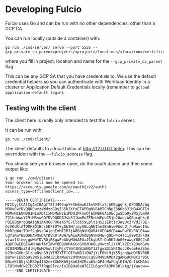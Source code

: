 # Developing Fulcio

Fulcio uses Go and can be run with no other dependencies, other than a GCP CA.

You can run locally (outside a container) with:

```
go run ./cmd/server/ serve --port 5555 --gcp_private_ca_parent=projects/<project>/locations/<location>/certificateAuthorities/<name>
```

where you fill in project, location and name for the `--gcp_private_ca_parent` flag

This can be any GCP SA that you have credentials to.
We use the default credential helpers so you can authenticate with Workload Identity in a cluster
or Application Default Credentials locally (remember to `gcloud application-default login`).

## Testing with the client

The client here is really only intended to test the `fulcio` server.

It can be run with:

```shell
go run ./cmd/client/
```

The client defaults to a local fulcio at http://127.0.0.1:5555.
This can be overridden with the `--fulcio_address` flag.

You should see your browser open, do the oauth dance and then some output like:

```shell
$ go run ./cmd/client/
Your browser will now be opened to:
https://accounts.google.com/o/oauth2/v2/auth?access_type=offline&client_id=...

-----BEGIN CERTIFICATE-----
MIICyjCCAlCgAwIBAgITEfJ495apY+Xh6mwKJSeVKElaSjAKBggqhkjOPQQDAzAq
MRUwEwYDVQQKEwxzaWdzdG9yZS5kZXYxETAPBgNVBAMTCHNpZ3N0b3JlMB4XDTIx
MDMwNzE0NDU1N1oXDTIxMDMwNzE1MDU1MFowOjEbMBkGA1UECgwSbG9yZW5jLmRA
Z21haWwuY29tMRswGQYDVQQDDBJsb3JlbmMuZEBnbWFpbC5jb20wdjAQBgcqhkjO
PQIBBgUrgQQAIgNiAARGGPRUeASYE7ilcb59Lplt1HS21EktIc3WyUc3rVd17BZ+
OzVKUKlATQ8FZQ1Bcs5KFEQY+gDbSH/jmyA6LqNN1heIBh6vw9AoLQj/uMaocIAs
MkR2gWntT9zf2g8ysGWjggEmMIIBIjAOBgNVHQ8BAf8EBAMCB4AwEwYDVR0lBAww
CgYIKwYBBQUHAwMwDAYDVR0TAQH/BAIwADAdBgNVHQ4EFgQUH4c4aC1y99X3F+Oa
yiwx13lnwjgwHwYDVR0jBBgwFoAUyMUdAEGaJCkyUSTrDa5K7UoG0+wwgY0GCCsG
AQUFBwEBBIGAMH4wfAYIKwYBBQUHMAKGcGh0dHA6Ly9wcml2YXRlY2EtY29udGVu
dC02MDNmZTdlNy0wMDAwLTIyMjctYmY3NS1mNGY1ZTgwZDI5NTQuc3RvcmFnZS5n
b29nbGVhcGlzLmNvbS9jYTM2YTFlOTYyNDJiOWZjYjE0Ni9jYS5jcnQwHQYDVR0R
BBYwFIESbG9yZW5jLmRAZ21haWwuY29tMAoGCCqGSM49BAMDA2gAMGUCMQCsr95C
BNieKlQUj41RB9p4IB2c+8XbMK69jXm6IHZRca65nOP4nMwFUqlE1W/OnlACMAht
LTUlNndCw2IbG027fRqpElrc/IoIDBUa6aW7E1IL6gcnRk3MK38lkAg/jYaucw==
-----END CERTIFICATE-----
```
